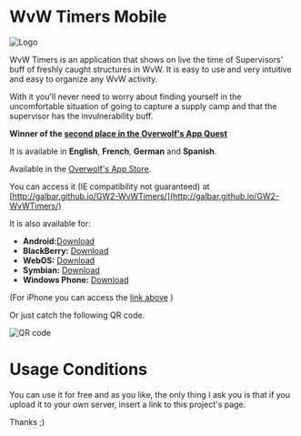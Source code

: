 WvW Timers Mobile
====================
![Logo](http://galbar.github.io/GW2-WvWTimers/icon.png)

WvW Timers is an application that shows on live the time of Supervisors' buff of freshly caught structures in WvW. It is easy to use and very intuitive and easy to organize any WvW activity.

With it you'll never need to worry about finding yourself in the uncomfortable situation of going to capture a supply camp and that the supervisor has the invulnerability buff.

**Winner of the [second place in the Overwolf's App Quest](http://www.overwolf.com/Appstore/App-Contest-Winners-2013/)**

It is available in **English**, **French**, **German** and **Spanish**.

Available in the [Overwolf's App Store](http://www.overwolf.com/Appstore/#appId=Galbar_GW2_WvW_Timers).

You can access it (IE compatibility not guaranteed) at [http://galbar.github.io/GW2-WvWTimers/](http://galbar.github.io/GW2-WvWTimers/)

It is also available for:
* **Android:**[Download](https://build.phonegap.com/apps/440645/download/android/)
* **BlackBerry:** [Download](https://build.phonegap.com/apps/440645/download/blackberry/)
* **WebOS:** [Download](https://build.phonegap.com/apps/440645/download/webos/)
* **Symbian:** [Download](https://build.phonegap.com/apps/440645/download/symbian/)
* **Windows Phone:** [Download](https://build.phonegap.com/apps/440645/download/winphone/)

(For iPhone you can access the [link above](http://galbar.github.io/GW2-WvWTimers/) )

Or just catch the following QR code.

![QR code](http://clan-redencion.com/media/kunena/attachments/283/chart.png)

Usage Conditions
================
You can use it for free and as you like, the only thing I ask you is that if you upload it to your own server, insert a link to this project's page.

Thanks ;)
